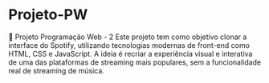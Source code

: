 # Projeto-PW
🏁 Projeto Programação Web - 2 
Este projeto tem como objetivo clonar a interface do Spotify, utilizando tecnologias modernas de front-end como HTML, CSS e JavaScript. A ideia é recriar a experiência visual e interativa de uma das plataformas de streaming mais populares, sem a funcionalidade real de streaming de música.
